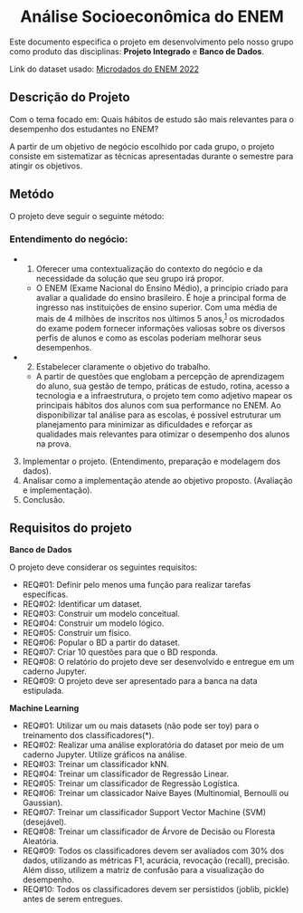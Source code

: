 <h1 align="center">Análise Socioeconômica do ENEM</h1>

Este documento especifica o projeto em desenvolvimento pelo nosso grupo como produto das disciplinas: **Projeto Integrado** e **Banco de Dados**.

Link do dataset usado: [Microdados do ENEM 2022](https://www.gov.br/inep/pt-br/acesso-a-informacao/dados-abertos/microdados/enem)

## **Descrição do Projeto**

Com o tema focado em: Quais hábitos de estudo são mais relevantes para o desempenho dos estudantes no ENEM?

A partir de um objetivo de negócio escolhido por cada grupo, o projeto consiste em sistematizar as técnicas apresentadas durante o semestre para atingir os objetivos.

## **Metódo**

O projeto deve seguir o seguinte método:

### Entendimento do negócio:
- 1. Oferecer uma contextualização do contexto do negócio e da necessidade da solução que seu grupo irá propor.
	- O ENEM (Exame Nacional do Ensino Médio), a princípio criado para avaliar a qualidade do ensino brasileiro. É hoje a principal forma de ingresso nas instituições de ensino superior. Com uma média de mais de 4 milhões de inscritos nos últimos 5 anos,<sup>[1](https://brasilescola.uol.com.br/educacao/o-que-e-enem.htm)</sup> os microdados do exame podem fornecer informações valiosas sobre os diversos perfis de alunos e como as escolas poderiam melhorar seus desempenhos.

- 2. Estabelecer claramente o objetivo do trabalho.
	- A partir de questões que englobam a percepção de aprendizagem do aluno, sua gestão de tempo, práticas de estudo, rotina, acesso a tecnologia e a infraestrutura, o projeto tem como adjetivo mapear os principais hábitos dos alunos com sua performance no ENEM. Ao disponibilizar tal análise para as escolas, é possível estruturar um planejamento para minimizar as dificuldades e reforçar as qualidades mais relevantes para otimizar o desempenho dos alunos na prova.

3. Implementar o projeto. (Entendimento, preparação e modelagem dos dados).
4. Analisar como a implementação atende ao objetivo proposto. (Avaliação e implementação).
5. Conclusão.

## **Requisitos do projeto**

**Banco de Dados**

O projeto deve considerar os seguintes requisitos:

- REQ#01: Definir pelo menos uma função para realizar tarefas específicas.
- REQ#02: Identificar um dataset.
- REQ#03: Construir um modelo conceitual.
- REQ#04: Construir um modelo lógico.
- REQ#05: Construir um físico.
- REQ#06: Popular o BD a partir do dataset.
- REQ#07: Criar 10 questões para que o BD responda.
- REQ#08: O relatório do projeto deve ser desenvolvido e entregue em um caderno Jupyter.
- REQ#09: O projeto deve ser apresentado para a banca na data estipulada.


**Machine Learning**

- REQ#01: Utilizar um ou mais datasets (não pode ser toy) para o treinamento dos classificadores(*).
- REQ#02: Realizar uma análise exploratória do dataset por meio de um caderno Jupyter. Utilize gráficos na análise.
- REQ#03: Treinar um classificador kNN.
- REQ#04: Treinar um classificador de Regressão Linear.
- REQ#05: Treinar um classificador de Regressão Logística.
- REQ#06: Treinar um classicador Naive Bayes (Multinomial, Bernoulli ou Gaussian).
- REQ#07: Treinar um classificador Support Vector Machine (SVM) (desejável).
- REQ#08: Treinar um classificador de Árvore de Decisão ou Floresta Aleatória.
- REQ#09: Todos os classificadores devem ser avaliados com 30% dos dados, utilizando as métricas F1, acurácia, revocação (recall), precisão. Além disso, utilizem a matriz de confusão para a visualização do desempenho.
- REQ#10: Todos os classificadores devem ser persistidos (joblib, pickle) antes de serem entregues.
